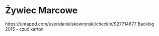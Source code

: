 # Żywiec Marcowe
https://untappd.com/user/danielskowronski/checkin/927714677
Backlog 2015 - czuć karton
